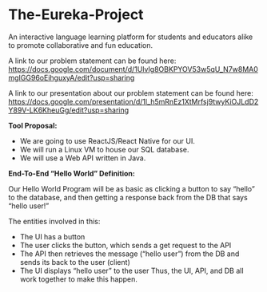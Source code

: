 # The-Eureka-Project
An interactive language learning platform for students and educators alike to promote collaborative and fun education.

A link to our problem statement can be found here:
https://docs.google.com/document/d/1UlvIg8OBKPYOV53w5qU_N7w8MA0mgIGG96oEihguxyA/edit?usp=sharing

A link to our presentation about our problem statement can be found here:
https://docs.google.com/presentation/d/1l_h5mRnEz1XtMrfsj9twyKiOJLdD2Y89V-LK6KheuGg/edit?usp=sharing


**Tool Proposal:**
* We are going to use ReactJS/React Native for our UI.
* We will run a Linux VM to house our SQL database.
* We will use a Web API written in Java.



**End-To-End “Hello World” Definition:**

Our Hello World Program will be as basic as clicking a button to say “hello” to the database, and then getting a response back from the DB that says “hello user!”

The entities involved in this:
* The UI has a button
* The user clicks the button, which sends a get request to the API
* The API then retrieves the message (“hello user”) from the DB and sends its back to the user (client)
* The UI displays “hello user” to the user
Thus, the UI, API, and DB all work together to make this happen. 
